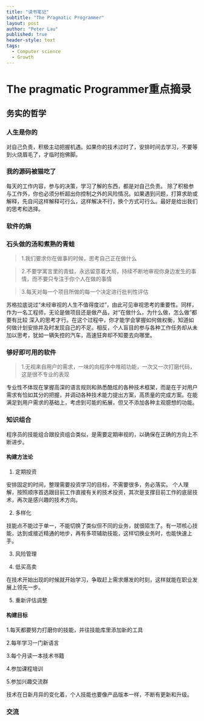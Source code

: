 ```yaml
---
title: "读书笔记"
subtitle: "The Pragmatic Programmer"
layout: post
author: "Peter Lau"
published: true
header-style: text
tags:
  - Computer science
  - Growth
---
```


# The pragmatic Programmer重点摘录

## 务实的哲学

### 人生是你的

对自己负责，积极主动把握机遇。如果你的技术过时了，安排时间去学习，不要等到火烧眉毛了，才临时抱佛脚。

### 我的源码被猫吃了

每天的工作内容，参与的决策，学习了解的东西，都是对自己负责。
除了积极参与工作外，你也必须分析超出你控制之外的风险情况。如果遇到问题，打算求助或解释，先自问这样解释可行么，这样解决不行，换个方式可行么。最好是给出我们的思考和选择。



### 软件的熵


### 石头做的汤和煮熟的青蛙

>1.我们要求你在做事的时候，思考自己正在做什么

>2.不要学寓言里的青蛙，永远留意着大局，持续不断地审视你身边发生的事情，而不要只专注于你个人在做的事情

>3.每天对每一个项目所做的每一个决定进行批判性评估

苏格拉底说过“未经审视的人生不值得度过”，由此可见审视思考的重要性。同样，作为一名工程师，无论是做项目还是做产品，对“在做什么，为什么做，怎么做”都要有比较
深入的思考才行。在这个过程中，你才能学会掌握如何做权衡，知道如何做计划安排并及时发现自己的不足。相反，个人盲目的参与各种工作任务却从未加以思考，犹如一辆失控的汽车，高速狂奔却不知要去向哪里。

### 够好即可用的软件

>1.无视来自用户的需求，一味的向程序中堆砌功能，一次又一次打磨代码，这是很不专业的表现


专业性不体现在掌握高深的语言规则和熟悉酷炫的各种技术框架，而是在于对用户需求有恰如其分的把握，并调动各种技术能力提出方案，高质量的完成方案。在能满足到用户需求的基础上，考虑到可能的拓展，但又不添加各种主观臆想的功能。



### 知识组合

程序员的技能组合跟投资组合类似，是需要定期审视的，以确保在正确的方向上不断进步。

#### 构建方法论

1. 定期投资

安排固定的时间，整理需要投资学习的目标，不需要很多，务必落实。 个人理解，按照顺序首选跟目前工作直接有关的技术投资，其次是支撑目前工作的底层技术，再次是感兴趣的技术方向。

2. 多样化

技能点不能过于单一，不能切换了类似但不同的业务，就很陌生了。有一项核心技能，达到或接近精通的地步，再有多项辅助技能，这样切换业务时，也能快速上手。

3. 风险管理



4. 低买高卖

在技术开始出现的时候就开始学习，争取赶上需求爆发的时刻，这样就能在职业发展上领先一步。

5. 重新评估调整



#### 构建目标

1.每天都要努力打磨你的技能，并往技能库里添加新的工具

2.每年学习一门新语言

3.每个月读一本技术书籍

4.参加课程培训

5.参加兴趣交流群


技术在日新月异的变化着，个人技能也要像产品版本一样，不断有更新和升级。


### 交流